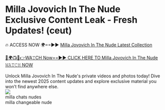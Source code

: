 # Milla Jovovich In The Nude Exclusive Content Leak - Fresh Updates! (ceut)

🔥 ACCESS NOW 🌍==►► <a href="https://tinyurl.com/2mz8nhtm" rel="nofollow">Milla Jovovich In The Nude Latest Collection</a>
<br><br>
[🔴🌍📺📱👉WA𝚃CH Now==►► CLICK HERE TO Milla Jovovich In The Nude 𝚆𝙰𝚃𝙲𝙷 NOW](https://tinyurl.com/2mz8nhtm)
<br><br>
Unlock Milla Jovovich In The Nude's private videos and photos today! Dive into the newest 2025 content updates and explore exclusive material you won’t find anywhere else.
<br>
<a href="https://tinyurl.com/2mz8nhtm" rel="nofollow" data-target="animated-image.originalLink"><img src="https://camo.githubusercontent.com/8a4f000d20f83aca3bf7ec5f350d767afa0574a8a352519fd8cfa583a6f93a33/68747470733a2f2f692e696d6775722e636f6d2f644a486b345a712e676966" data-canonical-src="https://i.imgur.com/dJHk4Zq.gif" style="max-width: 100%; display: inline-block;" data-target="animated-image.originalImage"></a>
<br>
milla chats nudes<br>
milla changeable nude